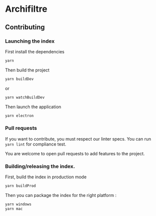 # Archifiltre

## Contributing

### Launching the index

First install the dependencies

```bash
yarn
```

Then build the project

```bash
yarn buildDev
```
or
```bash
yarn watchBuildDev
```

Then launch the application

```bash
yarn electron
```

### Pull requests

If you want to contribute, you must respect our linter specs. You can run `yarn lint` for compliance test.

You are welcome to open pull requests to add features to the project.


### Building/releasing the index.

First, build the index in production mode

```bash
yarn buildProd
```

Then you can package the index for the right platform :

```bash
yarn windows
yarn mac
```
